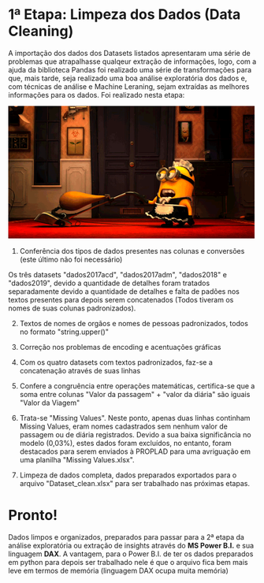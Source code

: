 # 1ª Etapa: Limpeza dos Dados (Data Cleaning)

A importação dos dados dos Datasets listados apresentaram uma série de problemas que atrapalhasse qualqeur extração de informações, logo, com a ajuda da biblioteca Pandas foi realizado uma série de transformações para que, mais tarde, seja realizado uma boa análise exploratória dos dados e, com técnicas de análise e Machine Leraning, sejam extraídas as melhores informações para os dados. Foi realizado nesta etapa:

![minion](https://github.com/PedroSouzaDS/Traveling-Costs-Issue/blob/main/Data%20Cleaning/minion.gif)

1. Conferência dos tipos de dados presentes nas colunas e conversões (este último não foi necessário)

Os três datasets "dados2017acd", "dados2017adm", "dados2018" e "dados2019", devido a quantidade de detalhes foram tratados separadamente devido a quantidade de detalhes e falta de padões nos textos presentes para depois serem concatenados (Todos tiveram os nomes de suas colunas padronizados).

2. Textos de nomes de orgãos e nomes de pessoas padronizados, todos no formato "string.upper()"

3. Correção nos problemas de encoding e acentuações gráficas

4. Com os quatro datasets com textos padronizados, faz-se a concatenação através de suas linhas

4. Confere a congruência entre operações matemáticas, certifica-se que a soma entre colunas "Valor da passagem" + "valor da diária" são iguais "Valor da Viagem"

5. Trata-se "Missing Values". Neste ponto, apenas duas linhas continham Missing Values, eram nomes cadastrados sem nenhum valor de passagem ou de diária registrados. Devido a sua baixa significância no modelo (0,03%), estes dados foram excluídos, no entanto, foram destacados para serem enviados à PROPLAD para uma avriguação em uma planilha "Missing Values.xlsx".

6. Limpeza de dados completa, dados preparados exportados para o arquivo "Dataset_clean.xlsx" para ser trabalhado nas próximas etapas.

# Pronto! 

Dados limpos e organizados, preparados para passar para a 2ª etapa da análise exploratória ou extração de insights através do **MS Power B.I.** e sua linguagem **DAX**. A vantagem, para o Power B.I. de ter os dados preparados em python para depois ser trabalhado nele é que o arquivo fica bem mais leve em termos de memória (linguagem DAX ocupa muita memória)

